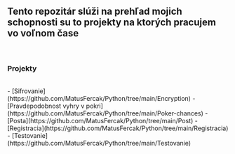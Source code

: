 ## Tento repozitár slúži na prehľad mojich schopnosti su to projekty na ktorých pracujem vo voľnom čase 
<br/>

### Projekty
<br/>
- [Sifrovanie](https://github.com/MatusFercak/Python/tree/main/Encryption)
- [Pravdepodobnost vyhry v pokri](https://github.com/MatusFercak/Python/tree/main/Poker-chances)
- [Posta](https://github.com/MatusFercak/Python/tree/main/Post)
- [Registracia](https://github.com/MatusFercak/Python/tree/main/Registracia)
- [Testovanie](https://github.com/MatusFercak/Python/tree/main/Testovanie)







